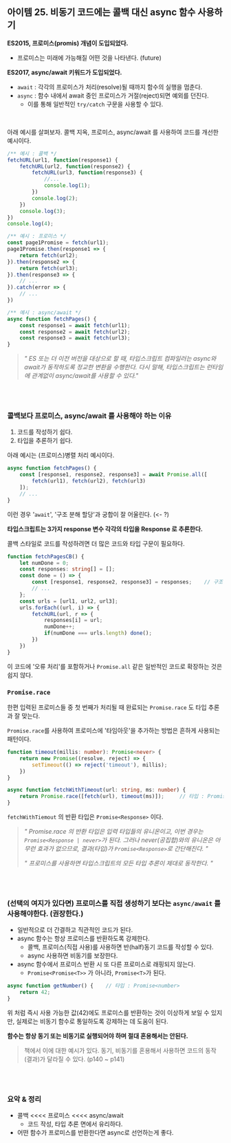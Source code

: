 ## 아이템 25. 비동기 코드에는 콜백 대신 async 함수 사용하기

**ES2015, 프로미스(promis) 개념이 도입되었다.**

- 프로미스는 미래에 가능해질 어떤 것을 나타낸다. (future)

**ES2017, async/await 키워드가 도입되었다.**

- `await` : 각각의 프로미스가 처리(resolve)될 때까지 함수의 실행을 멈춘다.
- `async` : 함수 내에서 await 중인 프로미스가 거절(reject)되면 예외를 던진다.
  - 이를 통해 일반적인 `try/catch` 구문을 사용할 수 있다.

<br>

아래 예시를 살펴보자. 콜백 지옥, 프로미스, async/await 를 사용하여 코드를 개선한 예시이다.

```ts
/** 예시 : 콜백 */
fetchURL(url1, function(response1) {
    fetchURL(url2, function(response2) {
        fetchURL(url3, function(response3) {
            //...
            console.log(1);
        })
        console.log(2);
    })
    console.log(3);
})
console.log(4);
```

```ts
/** 예시 : 프로미스 */
const page1Promise = fetch(url1);
page1Promise.then(response1 => {
    return fetch(url2);
}).then(response2 => {
    return fetch(url3);
}).then(response3 => {
    // ...
}).catch(error => {
    // ...
})
```

```ts
/** 예시 : async/await */
async function fetchPages() {
    const response1 = await fetch(url1);
    const response2 = await fetch(url2);
    const response3 = await fetch(url3);
}
```

> *" ES 또는 더 이전 버전을 대상으로 할 때, 타입스크립트 컴파일러는 async와 await가 동작하도록 정교한 변환을 수행한다. 다시 말해, 타입스크립트는 런타임에 관계없이 async/await를 사용할 수 있다."*

<br><br>

### 콜백보다 프로미스, async/await 를 사용해야 하는 이유

1. 코드를 작성하기 쉽다.
2. 타입을 추론하기 쉽다.

아래 예시는 (프로미스)병렬 처리 예시이다.

```ts
async function fetchPages() {
    const [response1, response2, response3] = await Promise.all([
        fetch(url1), fetch(url2), fetch(url3)
    ]);
    // ...
}
```

이런 경우 '`await`', '구조 분해 할당'과 궁합이 잘 어울린다. (<- ?)

**타입스크립트는 3가지 response 변수 각각의 타입을 Response 로 추론한다.**

콜백 스타일로 코드를 작성하려면 더 많은 코드와 타입 구문이 필요하다.

```ts
function fetchPagesCB() {
    let numDone = 0;
    const responses: string[] = [];
    const done = () => {
        const [response1, response2, response3] = responses;    // 구조 분해 할당
        // ...
    };
    const urls = [url1, url2, url3];
    urls.forEach((url, i) => {
        fetchURL(url, r => {
            responses[i] = url;
            numDone++;
            if(numDone === urls.length) done();
        })
    })
}
```

이 코드에 '오류 처리'를 포함하거나 `Promise.all` 같은 일반적인 코드로 확장하는 것은 쉽지 않다.

### `Promise.race`

한편 입력된 프로미스들 중 첫 번째가 처리될 때 완료되는 `Promise.race` 도 타입 추론과 잘 맞는다.

`Promise.race`를 사용하여 프로미스에 '타임아웃'을 추가하는 방법은 흔하게 사용되는 패턴이다.

```ts
function timeout(millis: number): Promise<never> {
    return new Promise((resolve, reject) => {
        setTimeout(() => reject('timeout'), millis);
    })
}

async function fetchWithTimeout(url: string, ms: number) {
    return Promise.race([fetch(url), timeout(ms)]);     // 타입 : Promise<Response>
}
```

`fetchWithTiemout` 의 반환 타입은 `Promise<Response>` 이다.

> *" Promise.race 의 반환 타입은 입력 타입들의 유니온이고, 이번 경우는 `Promise<Response | never>`가 된다. 그러나 never(공집합)와의 유니온은 아무런 효과가 없으므로, 결과(타입)가 `Promise<Response>`로 간단해진다. "*
> 
> *" 프로미스를 사용하면 타입스크립트의 모든 타입 추론이 제대로 동작한다. "*

<br><br>

### (선택의 여지가 있다면) 프로미스를 직접 생성하기 보다는 `async/await` 를 사용해야한다. (권장한다.)

- 일반적으로 더 간결하고 직관적인 코드가 된다.
- async 함수는 항상 프로미스를 반환하도록 강제한다.
  - 콜백, 프로미스(직접 사용)를 사용하면 반(half)동기 코드를 작성할 수 있다.
  - async 사용하면 비동기를 보장한다.
- async 함수에서 프로미스 반환 시 또 다른 프로미스로 래핑되지 않는다.
  - `Promise<Promise<T>>` 가 아니라, `Promise<T>`가 된다.

```ts
async function getNumber() {    // 타입 : Promise<number>
    return 42;
}
```

위 처럼 즉시 사용 가능한 값(42)에도 프로미스를 반환하는 것이 이상하게 보일 수 있지만, 실제로는 비동기 함수로 통일하도록 강제하는 데 도움이 된다.

**함수는 항상 동기 또는 비동기로 실행되어야 하며 절대 혼용해서는 안된다.**

> 책에서 이에 대한 예시가 있다. 동기, 비동기를 혼용해서 사용하면 코드의 동작(결과)가 달라질 수 있다. (p140 ~ p141)

<br><br>

### 요악 & 정리

- 콜백 <<<< 프로미스 <<<< async/await
  - 코드 작성, 타입 추론 면에서 유리하다.
- 어떤 함수가 프로미스를 반환한다면 async로 선언하는게 좋다.